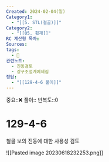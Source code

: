 ```yaml
---
Created: 2024-02-04(일)
Category1:
  - "[[5. STL(철골)]]"
Category2:
  - "[[05. 휨재]]"
RC 계산형 목차: 
Sources: 
tags:
  - 🧮
관련노트:
  - 진동검토
  - 강구조설계예제집
정답:
  - "[[129-4-6 풀이]]"
---
```

중요::❌
풀이::
반복도::0

#  129-4-6

철골 보의 진동에 대한 사용성 검토

![[Pasted image 20230618232253.png]]
